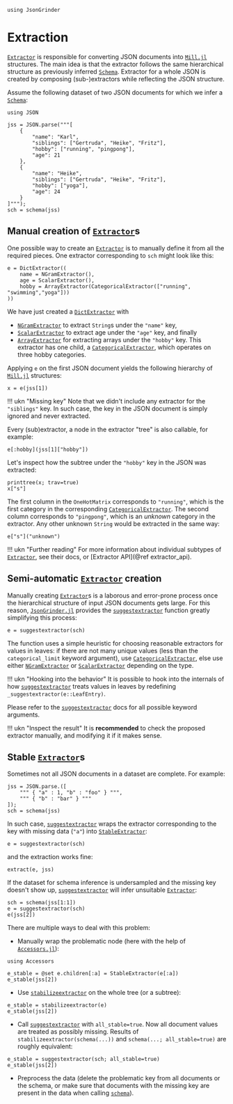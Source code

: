 ```@setup extractor
using JsonGrinder
```

# Extraction

[`Extractor`](@ref) is responsible for converting JSON documents into
[`Mill.jl`](https://github.com/CTUAvastLab/Mill.jl) structures. The main idea is that the extractor
follows the same hierarchical structure as previously inferred [`Schema`](@ref). Extractor
for a whole JSON is created by composing (sub-)extractors while reflecting the JSON structure.

Assume the following dataset of two JSON documents for which we infer a [`Schema`](@ref):

```@example extractor
using JSON
```

```@repl extractor
jss = JSON.parse("""[
    {
        "name": "Karl",
        "siblings": ["Gertruda", "Heike", "Fritz"],
        "hobby": ["running", "pingpong"],
        "age": 21
    },
    {
        "name": "Heike",
        "siblings": ["Gertruda", "Heike", "Fritz"],
        "hobby": ["yoga"],
        "age": 24
    }
]""");
sch = schema(jss)
```

## Manual creation of [`Extractor`](@ref)s

One possible way to create an [`Extractor`](@ref) is to manually define it from all the required
pieces. One extractor corresponding to `sch` might look like this:

```@repl extractor
e = DictExtractor((
    name = NGramExtractor(),
    age = ScalarExtractor(),
    hobby = ArrayExtractor(CategoricalExtractor(["running", "swimming","yoga"]))
))
```

We have just created a [`DictExtractor`](@ref) with

- [`NGramExtractor`](@ref) to extract `String`s under the `"name"` key,
- [`ScalarExtractor`](@ref) to extract age under the `"age"` key, and finally
- [`ArrayExtractor`](@ref) for extracting arrays under the `"hobby"` key. This extractor has one
  child, a [`CategoricalExtractor`](@ref), which operates on three hobby categories.

Applying `e` on the first JSON document yields the following hierarchy of
[`Mill.jl`](https://github.com/CTUAvastLab/Mill.jl) structures:

```@repl extractor
x = e(jss[1])
```

!!! ukn "Missing key"
    Note that we didn't include any extractor for the `"siblings"` key. In such case, the
    key in the JSON document is simply ignored and never extracted.

Every (sub)extractor, a node in the extractor "tree" is also callable, for example:

```@repl extractor
e[:hobby](jss[1]["hobby"])
```

Let's inspect how the subtree under the `"hobby"` key in the JSON was extracted:

```@repl extractor
printtree(x; trav=true)
x["s"]
```

The first column in the `OneHotMatrix` corresponds to `"running"`, which is the first category in
the corresponding [`CategoricalExtractor`](@ref). The second column corresponds to `"pingpong"`,
which is an *unknown* category in the extractor. Any other unknown `String` would be extracted in
the same way:

```@repl extractor
e["s"]("unknown")
```

!!! ukn "Further reading"
    For more information about individual subtypes of [`Extractor`](@ref), see their docs, or
    [Extractor API](@ref extractor_api).

## Semi-automatic [`Extractor`](@ref) creation

Manually creating [`Extractor`](@ref)s is a laborous and error-prone process once the hierarchical
structure of input JSON documents gets large. For this reason,
[`JsonGrinder.jl`](https://github.com/CTUAvastLab/JsonGrinder.jl) provides the
[`suggestextractor`](@ref) function greatly simplifying this process:

```@repl extractor
e = suggestextractor(sch)
```

The function uses a simple heuristic for choosing reasonable extractors for values in leaves: if
there are not many unique values (less than the `categorical_limit` keyword argument), use
[`CategoricalExtractor`](@ref), else use either [`NGramExtractor`](@ref) or
[`ScalarExtractor`](@ref) depending on the type.

!!! ukn "Hooking into the behavior"
    It is possible to hook into the internals of how [`suggestextractor`](@ref) treats values in
    leaves by redefining `_suggestextractor(e::LeafEntry)`.

Please refer to the [`suggestextractor`](@ref) docs for all possible keyword arguments.

!!! ukn "Inspect the result"
    It is **recommended** to check the proposed extractor manually, and modifying it if it makes
    sense.

## Stable [`Extractor`](@ref)s

Sometimes not all JSON documents in a dataset are complete. For example:

```@repl extractor
jss = JSON.parse.([
    """ { "a" : 1, "b" : "foo" } """,
    """ { "b" : "bar" } """
]);
sch = schema(jss)
```

In such case, [`suggestextractor`](@ref) wraps the extractor corresponding to the key with
missing data (`"a"`) into [`StableExtractor`](@ref):

```@repl extractor
e = suggestextractor(sch)
```

and the extraction works fine:

```@repl extractor
extract(e, jss)
```

If the dataset for schema inference is undersampled and the missing key doesn't show up, [`suggestextractor`](@ref) will infer unsuitable [`Extractor`](@ref):

```@repl extractor
sch = schema(jss[1:1])
e = suggestextractor(sch)
e(jss[2])
```

There are multiple ways to deal with this problem:

- Manually wrap the problematic node (here with the help of
   [`Accessors.jl`](https://github.com/JuliaObjects/Accessors.jl)):

```@example extractor
using Accessors
```
```@repl extractor
e_stable = @set e.children[:a] = StableExtractor(e[:a])
e_stable(jss[2])
```

- Use [`stabilizeextractor`](@ref) on the whole tree (or a subtree):

```@repl extractor
e_stable = stabilizeextractor(e)
e_stable(jss[2])
```

- Call [`suggestextractor`](@ref) with `all_stable=true`. Now all document values are treated as
  possibly missing. Results of `stabilizeextractor(schema(...))` and `schema(...; all_stable=true)`
  are roughly equivalent:

```@repl extractor
e_stable = suggestextractor(sch; all_stable=true)
e_stable(jss[2])
```

- Preprocess the data (delete the problematic key from all documents or the schema, or make sure
   that documents with the missing key are present in the data when calling [`schema`](@ref)).
